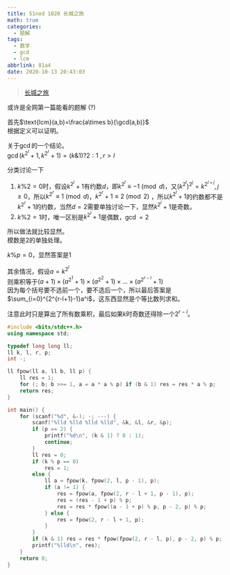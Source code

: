 ```yaml
---
title: 51nod 1820 长城之旅
math: true
categories:
  - 题解
tags:
  - 数学
  - gcd
  - lcm
abbrlink: 81a4
date: 2020-10-13 20:43:03
---
```



>[长城之旅](https://www.51nod.com/Challenge/Problem.html#problemId=1820)  

或许是全网第一篇能看的题解 (?)  

首先$\text{lcm}(a,b)=\frac{a\times b}{\gcd(a,b)}$  
根据定义可以证明。  

关于$\gcd$的一个结论。  
$\gcd(k^{2^l}+1,k^{2^r}+1)=(k\& 1)?2:1\ ,r>l$   

分类讨论一下
1. $k\%2=0$时，假设$k^{2^l}+1$有约数$d$，即$k^{2^l}\equiv -1\pmod d$，又$(k^{2^l})^{2^j}=k^{2^{l+j}},j\ge0$，所以$k^{2^r}\equiv 1\pmod d$，$k^{2^r}+1\equiv 2\pmod 2$  ，所以$k^{2^l}+1$的约数都不是$k^{2^r}+1$的约数，当然$d=2$需要单独讨论一下，显然$k^{2^l}+1$是奇数。
2.  $k\%2=1$时，唯一区别是$k^{2^l}+1$是偶数，$\gcd=2$

所以做法就比较显然。  
模数是$2$的单独处理。  

$k\%p=0$，显然答案是$1$  

其余情况，假设$a=k^{2^l}$  
则乘积等于$(a+1)\times (a^{2^1}+1)\times (a^{2^2}+1)\times ... \times (a^{2^{r-l}}+1)$  
因为每个括号要不选前一个，要不选后一个，所以最后答案是$\sum_{i=0}^{2^{r-l+1}-1}a^i$，这东西显然是个等比数列求和。  

注意此时只是算出了所有数乘积，最后如果$k$时奇数还得除一个$2^{r-l}$。  

```cpp
#include <bits/stdc++.h>
using namespace std;

typedef long long ll;
ll k, l, r, p;
int -;

ll fpow(ll a, ll b, ll p) {
	ll res = 1;
	for (; b; b >>= 1, a = a * a % p) if (b & 1) res = res * a % p;
	return res; 
}

int main() {
    for (scanf("%d", &-); -; ---) {
    	scanf("%lld %lld %lld %lld", &k, &l, &r, &p);
    	if (p == 2) {
    		printf("%d\n", (k & 1) ? 0 : 1);
    		continue;
    	}
    	ll res = 0;
    	if (k % p == 0)
    		res = 1;
    	else {
    		ll a = fpow(k, fpow(2, l, p - 1), p);
            if (a != 1) {
                res = fpow(a, fpow(2, r - l + 1, p - 1), p);
                res = (res - 1 + p) % p;
                res = res * fpow((a - 1 + p) % p, p - 2, p) % p;
            } else {
                res = fpow(2, r - l + 1, p);
            }
    	}
    	if (k & 1) res = res * fpow(fpow(2, r - l, p), p - 2, p) % p;
        printf("%lld\n", res);
    }
    return 0;
}
```